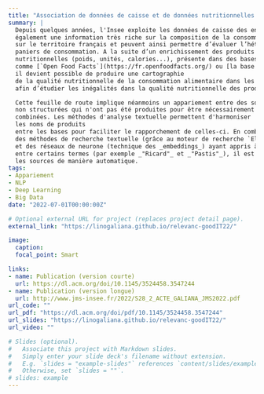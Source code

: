 ```yaml
---
title: "Association de données de caisse et de données nutritionnelles grâce aux méthode d'analyse textuelle"
summary: |
  Depuis quelques années, l'Insee exploite les données de caisse des enseignes de la grande distribution pour le calcul des indices de prix à la consommation. Ces données de caisse offrent
  également une information très riche sur la composition de la consommation alimentaire
  sur le territoire français et peuvent ainsi permettre d’évaluer l’hétérogénéité spatiale des
  paniers de consommation. A la suite d’un enrichissement des produits de caractéristiques
  nutritionnelles (poids, unités, calories...), présente dans des bases contributives
  comme [`Open Food Facts`](https://fr.openfoodfacts.org/) ou [la base CIQUAL de l'ANSES](https://ciqual.anses.fr/), 
  il devient possible de produire une cartographie
  de la qualité nutritionnelle de la consommation alimentaire dans les grandes enseignes
  afin d’étudier les inégalités dans la qualité nutritionnelle des produits consommés.

  Cette feuille de route implique néanmoins un appariement entre des sources
  non structurées qui n'ont pas été produites pour être nécessairement
  combinées. Les méthodes d'analyse textuelle permettent d'harmoniser
  les noms de produits
  entre les bases pour faciliter le rapporchement de celles-ci. En combinant
  des méthodes de recherche textuelle (grâce au moteur de recherche `ElasticSearch`)
  et des réseaux de neurone (technique des _embeddings_) ayant appris à reconnaître la proximité sémantique
  entre certains termes (par exemple _"Ricard"_ et _"Pastis"_), il est possible d'apparier
  les sources de manière automatique. 
tags:
- Appariement
- NLP
- Deep Learning
- Big Data
date: "2022-07-01T00:00:00Z"

# Optional external URL for project (replaces project detail page).
external_link: "https://linogaliana.github.io/relevanc-goodIT22/"

image:
  caption: 
  focal_point: Smart

links:
- name: Publication (version courte)
  url: https://dl.acm.org/doi/10.1145/3524458.3547244
- name: Publication (version longue)
  url: http://www.jms-insee.fr/2022/S28_2_ACTE_GALIANA_JMS2022.pdf
url_code: ""
url_pdf: "https://dl.acm.org/doi/pdf/10.1145/3524458.3547244"
url_slides: "https://linogaliana.github.io/relevanc-goodIT22/"
url_video: ""

# Slides (optional).
#   Associate this project with Markdown slides.
#   Simply enter your slide deck's filename without extension.
#   E.g. `slides = "example-slides"` references `content/slides/example-slides.md`.
#   Otherwise, set `slides = ""`.
# slides: example
---
```


